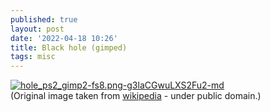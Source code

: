 ```yaml
---
published: true
layout: post
date: '2022-04-18 10:26'
title: Black hole (gimped)
tags: misc 
---
```

[![hole_ps2_gimp2-fs8.png-g3laCGwuLXS2Fu2-md](https://i.imgur.com/wyJbXmYl.png)](https://i.imgur.com/wyJbXmY.png)  
(Original image taken from [wikipedia](https://en.wikipedia.org/wiki/Black_hole#/media/File:20190410l.tif]) - under public domain.)





